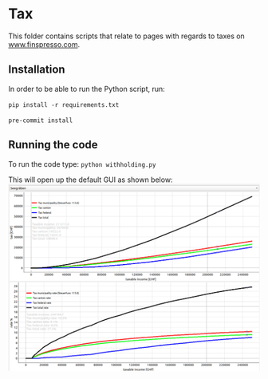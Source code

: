 # Tax
This folder contains scripts that relate to pages with regards to taxes on www.finspresso.com.

## Installation
In order to be able to run the Python script, run:

`pip install -r requirements.txt`

`pre-commit install`

## Running the code
To run the code type:
`python withholding.py`

This will open up the default GUI as shown below:
![Tax](images/tax.png)
